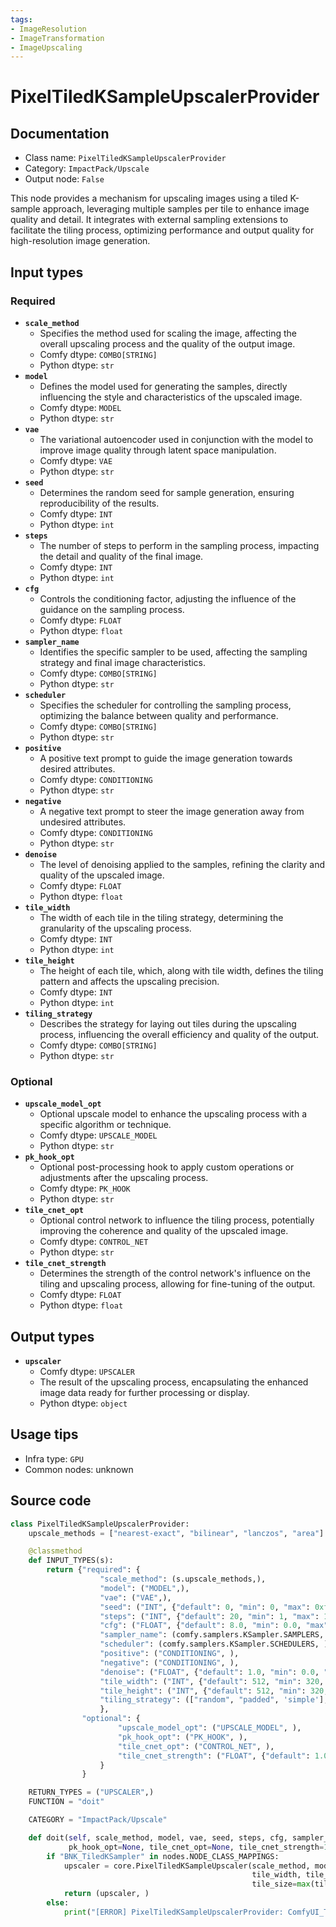 ```yaml
---
tags:
- ImageResolution
- ImageTransformation
- ImageUpscaling
---
```


# PixelTiledKSampleUpscalerProvider
## Documentation
- Class name: `PixelTiledKSampleUpscalerProvider`
- Category: `ImpactPack/Upscale`
- Output node: `False`

This node provides a mechanism for upscaling images using a tiled K-sample approach, leveraging multiple samples per tile to enhance image quality and detail. It integrates with external sampling extensions to facilitate the tiling process, optimizing performance and output quality for high-resolution image generation.
## Input types
### Required
- **`scale_method`**
    - Specifies the method used for scaling the image, affecting the overall upscaling process and the quality of the output image.
    - Comfy dtype: `COMBO[STRING]`
    - Python dtype: `str`
- **`model`**
    - Defines the model used for generating the samples, directly influencing the style and characteristics of the upscaled image.
    - Comfy dtype: `MODEL`
    - Python dtype: `str`
- **`vae`**
    - The variational autoencoder used in conjunction with the model to improve image quality through latent space manipulation.
    - Comfy dtype: `VAE`
    - Python dtype: `str`
- **`seed`**
    - Determines the random seed for sample generation, ensuring reproducibility of the results.
    - Comfy dtype: `INT`
    - Python dtype: `int`
- **`steps`**
    - The number of steps to perform in the sampling process, impacting the detail and quality of the final image.
    - Comfy dtype: `INT`
    - Python dtype: `int`
- **`cfg`**
    - Controls the conditioning factor, adjusting the influence of the guidance on the sampling process.
    - Comfy dtype: `FLOAT`
    - Python dtype: `float`
- **`sampler_name`**
    - Identifies the specific sampler to be used, affecting the sampling strategy and final image characteristics.
    - Comfy dtype: `COMBO[STRING]`
    - Python dtype: `str`
- **`scheduler`**
    - Specifies the scheduler for controlling the sampling process, optimizing the balance between quality and performance.
    - Comfy dtype: `COMBO[STRING]`
    - Python dtype: `str`
- **`positive`**
    - A positive text prompt to guide the image generation towards desired attributes.
    - Comfy dtype: `CONDITIONING`
    - Python dtype: `str`
- **`negative`**
    - A negative text prompt to steer the image generation away from undesired attributes.
    - Comfy dtype: `CONDITIONING`
    - Python dtype: `str`
- **`denoise`**
    - The level of denoising applied to the samples, refining the clarity and quality of the upscaled image.
    - Comfy dtype: `FLOAT`
    - Python dtype: `float`
- **`tile_width`**
    - The width of each tile in the tiling strategy, determining the granularity of the upscaling process.
    - Comfy dtype: `INT`
    - Python dtype: `int`
- **`tile_height`**
    - The height of each tile, which, along with tile width, defines the tiling pattern and affects the upscaling precision.
    - Comfy dtype: `INT`
    - Python dtype: `int`
- **`tiling_strategy`**
    - Describes the strategy for laying out tiles during the upscaling process, influencing the overall efficiency and quality of the output.
    - Comfy dtype: `COMBO[STRING]`
    - Python dtype: `str`
### Optional
- **`upscale_model_opt`**
    - Optional upscale model to enhance the upscaling process with a specific algorithm or technique.
    - Comfy dtype: `UPSCALE_MODEL`
    - Python dtype: `str`
- **`pk_hook_opt`**
    - Optional post-processing hook to apply custom operations or adjustments after the upscaling process.
    - Comfy dtype: `PK_HOOK`
    - Python dtype: `str`
- **`tile_cnet_opt`**
    - Optional control network to influence the tiling process, potentially improving the coherence and quality of the upscaled image.
    - Comfy dtype: `CONTROL_NET`
    - Python dtype: `str`
- **`tile_cnet_strength`**
    - Determines the strength of the control network's influence on the tiling and upscaling process, allowing for fine-tuning of the output.
    - Comfy dtype: `FLOAT`
    - Python dtype: `float`
## Output types
- **`upscaler`**
    - Comfy dtype: `UPSCALER`
    - The result of the upscaling process, encapsulating the enhanced image data ready for further processing or display.
    - Python dtype: `object`
## Usage tips
- Infra type: `GPU`
- Common nodes: unknown


## Source code
```python
class PixelTiledKSampleUpscalerProvider:
    upscale_methods = ["nearest-exact", "bilinear", "lanczos", "area"]

    @classmethod
    def INPUT_TYPES(s):
        return {"required": {
                    "scale_method": (s.upscale_methods,),
                    "model": ("MODEL",),
                    "vae": ("VAE",),
                    "seed": ("INT", {"default": 0, "min": 0, "max": 0xffffffffffffffff}),
                    "steps": ("INT", {"default": 20, "min": 1, "max": 10000}),
                    "cfg": ("FLOAT", {"default": 8.0, "min": 0.0, "max": 100.0}),
                    "sampler_name": (comfy.samplers.KSampler.SAMPLERS, ),
                    "scheduler": (comfy.samplers.KSampler.SCHEDULERS, ),
                    "positive": ("CONDITIONING", ),
                    "negative": ("CONDITIONING", ),
                    "denoise": ("FLOAT", {"default": 1.0, "min": 0.0, "max": 1.0, "step": 0.01}),
                    "tile_width": ("INT", {"default": 512, "min": 320, "max": MAX_RESOLUTION, "step": 64}),
                    "tile_height": ("INT", {"default": 512, "min": 320, "max": MAX_RESOLUTION, "step": 64}),
                    "tiling_strategy": (["random", "padded", 'simple'], ),
                    },
                "optional": {
                        "upscale_model_opt": ("UPSCALE_MODEL", ),
                        "pk_hook_opt": ("PK_HOOK", ),
                        "tile_cnet_opt": ("CONTROL_NET", ),
                        "tile_cnet_strength": ("FLOAT", {"default": 1.0, "min": 0.0, "max": 1.0, "step": 0.01}),
                    }
                }

    RETURN_TYPES = ("UPSCALER",)
    FUNCTION = "doit"

    CATEGORY = "ImpactPack/Upscale"

    def doit(self, scale_method, model, vae, seed, steps, cfg, sampler_name, scheduler, positive, negative, denoise, tile_width, tile_height, tiling_strategy, upscale_model_opt=None,
             pk_hook_opt=None, tile_cnet_opt=None, tile_cnet_strength=1.0):
        if "BNK_TiledKSampler" in nodes.NODE_CLASS_MAPPINGS:
            upscaler = core.PixelTiledKSampleUpscaler(scale_method, model, vae, seed, steps, cfg, sampler_name, scheduler, positive, negative, denoise,
                                                      tile_width, tile_height, tiling_strategy, upscale_model_opt, pk_hook_opt, tile_cnet_opt,
                                                      tile_size=max(tile_width, tile_height), tile_cnet_strength=tile_cnet_strength)
            return (upscaler, )
        else:
            print("[ERROR] PixelTiledKSampleUpscalerProvider: ComfyUI_TiledKSampler custom node isn't installed. You must install BlenderNeko/ComfyUI_TiledKSampler extension to use this node.")

```
